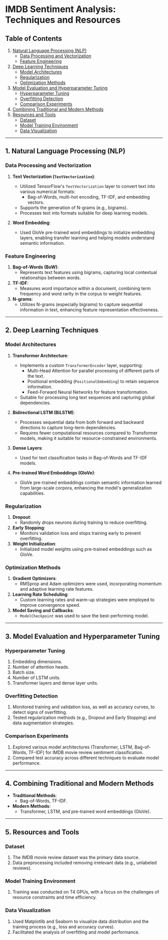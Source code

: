 # IMDB Sentiment Analysis: Techniques and Resources

## Table of Contents
1. [Natural Language Processing (NLP)](#1-natural-language-processing-nlp)
   - [Data Processing and Vectorization](#data-processing-and-vectorization)
   - [Feature Engineering](#feature-engineering)
2. [Deep Learning Techniques](#2-deep-learning-techniques)
   - [Model Architectures](#model-architectures)
   - [Regularization](#regularization)
   - [Optimization Methods](#optimization-methods)
3. [Model Evaluation and Hyperparameter Tuning](#3-model-evaluation-and-hyperparameter-tuning)
   - [Hyperparameter Tuning](#hyperparameter-tuning)
   - [Overfitting Detection](#overfitting-detection)
   - [Comparison Experiments](#comparison-experiments)
4. [Combining Traditional and Modern Methods](#4-combining-traditional-and-modern-methods)
5. [Resources and Tools](#5-resources-and-tools)
   - [Dataset](#dataset)
   - [Model Training Environment](#model-training-environment)
   - [Data Visualization](#data-visualization)

---

## 1. Natural Language Processing (NLP)

### Data Processing and Vectorization
1. **Text Vectorization (`TextVectorization`)**:
   - Utilized TensorFlow's `TextVectorization` layer to convert text into various numerical formats:
     - Bag-of-Words, multi-hot encoding, TF-IDF, and embedding vectors.
   - Supports the generation of N-grams (e.g., bigrams).
   - Processes text into formats suitable for deep learning models.

2. **Word Embedding**:
   - Used GloVe pre-trained word embeddings to initialize embedding layers, enabling transfer learning and helping models understand semantic information.

### Feature Engineering
1. **Bag-of-Words (BoW)**:
   - Represents text features using bigrams, capturing local contextual relationships between words.
2. **TF-IDF**:
   - Measures word importance within a document, combining term frequency and word rarity in the corpus to weight features.
3. **N-grams**:
   - Utilizes N-grams (especially bigrams) to capture sequential information in text, enhancing feature representation effectiveness.

---

## 2. Deep Learning Techniques

### Model Architectures
1. **Transformer Architecture**:
   - Implements a custom `TransformerEncoder` layer, supporting:
     - Multi-Head Attention for parallel processing of different parts of the text.
     - Positional embedding (`PositionalEmbedding`) to retain sequence information.
     - Feed-Forward Neural Networks for feature transformation.
   - Suitable for processing long text sequences and capturing global dependencies.

2. **Bidirectional LSTM (BiLSTM)**:
   - Processes sequential data from both forward and backward directions to capture long-term dependencies.
   - Requires fewer computational resources compared to Transformer models, making it suitable for resource-constrained environments.

3. **Dense Layers**:
   - Used for text classification tasks in Bag-of-Words and TF-IDF models.

4. **Pre-trained Word Embeddings (GloVe)**:
   - GloVe pre-trained embeddings contain semantic information learned from large-scale corpora, enhancing the model's generalization capabilities.

### Regularization
1. **Dropout**:
   - Randomly drops neurons during training to reduce overfitting.
2. **Early Stopping**:
   - Monitors validation loss and stops training early to prevent overfitting.
3. **Weight Initialization**:
   - Initialized model weights using pre-trained embeddings such as GloVe.

### Optimization Methods
1. **Gradient Optimizers**:
   - RMSprop and Adam optimizers were used, incorporating momentum and adaptive learning rate features.
2. **Learning Rate Scheduling**:
   - Custom learning rates and warm-up strategies were employed to improve convergence speed.
3. **Model Saving and Callbacks**:
   - `ModelCheckpoint` was used to save the best-performing model.

---

## 3. Model Evaluation and Hyperparameter Tuning

### Hyperparameter Tuning
1. Embedding dimensions.
2. Number of attention heads.
3. Batch size.
4. Number of LSTM units.
5. Transformer layers and dense layer units.

### Overfitting Detection
1. Monitored training and validation loss, as well as accuracy curves, to detect signs of overfitting.
2. Tested regularization methods (e.g., Dropout and Early Stopping) and data augmentation strategies.

### Comparison Experiments
1. Explored various model architectures (Transformer, LSTM, Bag-of-Words, TF-IDF) for IMDB movie review sentiment classification.
2. Compared test accuracy across different techniques to evaluate model performance.

---

## 4. Combining Traditional and Modern Methods
- **Traditional Methods**:
  - Bag-of-Words, TF-IDF.
- **Modern Methods**:
  - Transformer, LSTM, and pre-trained word embeddings (GloVe).

---

## 5. Resources and Tools

### Dataset
1. The IMDB movie review dataset was the primary data source.
2. Data preprocessing included removing irrelevant data (e.g., unlabeled reviews).

### Model Training Environment
1. Training was conducted on T4 GPUs, with a focus on the challenges of resource constraints and time efficiency.

### Data Visualization
1. Used Matplotlib and Seaborn to visualize data distribution and the training process (e.g., loss and accuracy curves).
2. Facilitated the analysis of overfitting and model performance.
